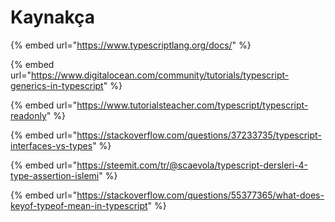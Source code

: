 # Kaynakça

{% embed url="https://www.typescriptlang.org/docs/" %}

{% embed url="https://www.digitalocean.com/community/tutorials/typescript-generics-in-typescript" %}

{% embed url="https://www.tutorialsteacher.com/typescript/typescript-readonly" %}

{% embed url="https://stackoverflow.com/questions/37233735/typescript-interfaces-vs-types" %}

{% embed url="https://steemit.com/tr/@scaevola/typescript-dersleri-4-type-assertion-islemi" %}

{% embed url="https://stackoverflow.com/questions/55377365/what-does-keyof-typeof-mean-in-typescript" %}



